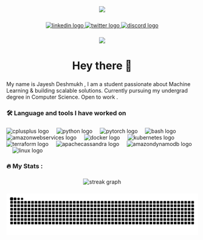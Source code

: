 <div align="center">
  <img height="150" src="https://media3.giphy.com/media/v1.Y2lkPTc5MGI3NjExMDR2dXN5Y3M0d2JsMTRheWM2emx3MHVmZ2s1Y2YwbWRhcTFybnR1MCZlcD12MV9pbnRlcm5hbF9naWZfYnlfaWQmY3Q9Zw/oit9mu0v5LqzC/giphy.gif"  />
</div>

###

<div align="center">
  <a href="https://www.linkedin.com/in/jayesh-deshmukh-498a3b256/" target="_blank">
    <img src="https://img.shields.io/static/v1?message=LinkedIn&logo=linkedin&label=&color=0077B5&logoColor=white&labelColor=&style=for-the-badge" height="25" alt="linkedin logo"  />
  </a>
  <a href="https://x.com/jitteryjay_" target="_blank">
    <img src="https://img.shields.io/static/v1?message=Twitter&logo=twitter&label=&color=1DA1F2&logoColor=white&labelColor=&style=for-the-badge" height="25" alt="twitter logo"  />
  </a>
  <a href="https://discord.com/users/760873685971107910" target="_blank">
    <img src="https://img.shields.io/static/v1?message=Discord&logo=discord&label=&color=7289DA&logoColor=white&labelColor=&style=for-the-badge" height="25" alt="discord logo"  />
  </a>
</div>

###

<div align="center">
  <img src="https://visitor-badge.laobi.icu/badge?page_id=1kiloghoul7.1kiloghoul7&"  />
</div>

###

<h1 align="center">Hey there 👋</h1>

###

<p align="left">My name is Jayesh Deshmukh , I am a student passionate about Machine Learning & building scalable solutions. Currently pursuing my undergrad degree in Computer Science. Open to work .</p>

###

<h3 align="left">🛠 Language and tools I have worked on </h3>

###

<div align="left">
  <img src="https://cdn.jsdelivr.net/gh/devicons/devicon/icons/cplusplus/cplusplus-original.svg" height="40" alt="cplusplus logo"  />
  <img width="12" />
  <img src="https://cdn.jsdelivr.net/gh/devicons/devicon/icons/python/python-original.svg" height="40" alt="python logo"  />
  <img width="12" />
  <img src="https://cdn.jsdelivr.net/gh/devicons/devicon/icons/pytorch/pytorch-original.svg" height="40" alt="pytorch logo"  />
  <img width="12" />
  <img src="https://cdn.jsdelivr.net/gh/devicons/devicon/icons/bash/bash-original.svg" height="40" alt="bash logo"  />
  <img width="12" />
  <img src="https://cdn.simpleicons.org/amazonwebservices/FF9900" height="40" alt="amazonwebservices logo"  />
  <img width="12" />
  <img src="https://cdn.simpleicons.org/docker/2496ED" height="40" alt="docker logo"  />
  <img width="12" />
  <img src="https://cdn.jsdelivr.net/gh/devicons/devicon/icons/kubernetes/kubernetes-plain.svg" height="40" alt="kubernetes logo"  />
  <img width="12" />
  <img src="https://cdn.simpleicons.org/terraform/7B42BC" height="40" alt="terraform logo"  />
  <img width="12" />
  <img src="https://cdn.simpleicons.org/apachecassandra/1287B1" height="40" alt="apachecassandra logo"  />
  <img width="12" />
  <img src="https://cdn.simpleicons.org/amazondynamodb/4053D6" height="40" alt="amazondynamodb logo"  />
  <img width="12" />
  <img src="https://cdn.jsdelivr.net/gh/devicons/devicon/icons/linux/linux-original.svg" height="40" alt="linux logo"  />
</div>

###

<h3 align="left">🔥   My Stats :</h3>

###

<div align="center">
  <img src="https://streak-stats.demolab.com?user=1kiloghoul7&locale=en&mode=daily&theme=dark&hide_border=false&border_radius=5&order=3" height="220" alt="streak graph"  />
</div>

###



###

<picture>
  <source media="(prefers-color-scheme: dark)" srcset="https://raw.githubusercontent.com/1kiloghoul7/1kiloghoul7/output/github-snake-dark.svg" />
  <source media="(prefers-color-scheme: light)" srcset="https://raw.githubusercontent.com/1kiloghoul7/1kiloghoul7/output/github-snake.svg" />
  <img alt="github-snake" src="https://raw.githubusercontent.com/1kiloghoul7/1kiloghoul7/output/github-snake.svg" />
</picture>
